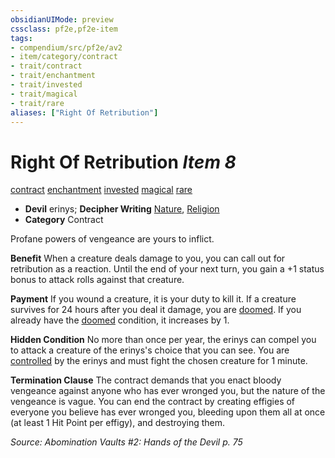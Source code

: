 ```yaml
---
obsidianUIMode: preview
cssclass: pf2e,pf2e-item
tags:
- compendium/src/pf2e/av2
- item/category/contract
- trait/contract
- trait/enchantment
- trait/invested
- trait/magical
- trait/rare
aliases: ["Right Of Retribution"]
---
```

# Right Of Retribution *Item 8*  
[contract](../../../rules/traits/contract-lol.md)  [enchantment](../../../rules/traits/enchantment.md)  [invested](../../../rules/traits/invested.md)  [magical](../../../rules/traits/magical.md)  [rare](../../../rules/traits/rare.md)  

- **Devil** erinys; **Decipher Writing** [Nature](../../skills.md#Nature), [Religion](../../skills.md#Religion)
- **Category** Contract

Profane powers of vengeance are yours to inflict.

**Benefit** When a creature deals damage to you, you can call out for retribution as a reaction. Until the end of your next turn, you gain a +1 status bonus to attack rolls against that creature.

**Payment** If you wound a creature, it is your duty to kill it. If a creature survives for 24 hours after you deal it damage, you are [doomed](../../../rules/conditions.md#Doomed). If you already have the [doomed](../../../rules/conditions.md#Doomed) condition, it increases by 1.

**Hidden Condition** No more than once per year, the erinys can compel you to attack a creature of the erinys's choice that you can see. You are [controlled](../../../rules/conditions.md#Controlled) by the erinys and must fight the chosen creature for 1 minute.

**Termination Clause** The contract demands that you enact bloody vengeance against anyone who has ever wronged you, but the nature of the vengeance is vague. You can end the contract by creating effigies of everyone you believe has ever wronged you, bleeding upon them all at once (at least 1 Hit Point per effigy), and destroying them.

*Source: Abomination Vaults #2: Hands of the Devil p. 75*